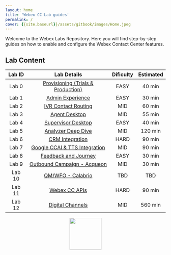 ```yaml
---
layout: home
title: 'Webex CC Lab guides'
permalink: /
cover: {{site.baseurl}}/assets/gitbook/images/Home.jpeg
---
```



Welcome to the Webex Labs Repository. Here you will find step-by-step guides on how to enable and configure the Webex Contact Center features.


## Lab Content

| Lab ID |                         Lab Details                         | Dificulty | Estimated |
|:------:|:-----------------------------------------------------------:|:---------:|:---------:|
| Lab 0  | [Provisioning (Trials & Production) ]({{site.baseurl}}/pages/Provisioning/) |   EASY    |  40 min   |
| Lab 1  |               [Admin Experience]({{site.baseurl}}/pages/CH/)                |   EASY    |  30 min   |
| Lab 2  |             [IVR Contact Routing]({{site.baseurl}}/pages/IVR/)              |    MID    |  60 min   |
| Lab 3  |               [Agent Desktop]({{site.baseurl}}/pages/Agent/)                |   MID    |  55 min   |
| Lab 4  |          [Supervisor Desktop]({{site.baseurl}}/pages/Supervisor/)           |   EASY    |  40 min   |
| Lab 5  |           [Analyzer Deep Dive]({{site.baseurl}}/pages/Analyzer/)            |    MID    |  120 min   |
| Lab 6  |               [CRM Integration]({{site.baseurl}}/pages/CRM/)                |   HARD    |  90 min   |
| Lab 7  |        [Google CCAI & TTS Integration]({{site.baseurl}}/pages/CCAI/)        |   MID    |  90 min   |
| Lab 8  |             [Feedback and Journey]({{site.baseurl}}/pages/JDS_XM/)             |    EASY    |  30 min   |
| Lab 9  |       [Outbound Campaign - Acqueon]({{site.baseurl}}/pages/Acqueon/)        |    MID    |  30 min   |
| Lab 10 |            [QM/WFO - Calabrio]({{site.baseurl}}/pages/Calabrio/)            |    TBD    |  TBD  |
| Lab 11 |                [Webex CC APIs]({{site.baseurl}}/pages/API/)                 |   HARD    |  90 min   |
| Lab 12 |             [Digital Channels]({{site.baseurl}}/pages/Digital/)             |    MID    |  560 min  |



<center><img src="{{site.baseurl}}/assets/gitbook/images/webex.png" width="100"></center>

